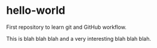 # hello-world
First repository to learn git and GitHub workflow.

This is blah blah blah and a very interesting blah blah blah.
